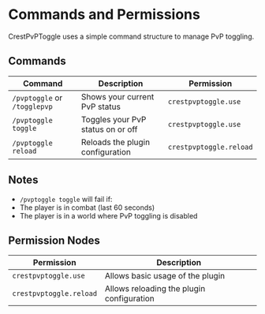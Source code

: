 # Commands and Permissions

CrestPvPToggle uses a simple command structure to manage PvP toggling.

## Commands

| Command | Description | Permission |
|---------|-------------|------------|
| `/pvptoggle` or `/togglepvp` | Shows your current PvP status | `crestpvptoggle.use` |
| `/pvptoggle toggle` | Toggles your PvP status on or off | `crestpvptoggle.use` |
| `/pvptoggle reload` | Reloads the plugin configuration | `crestpvptoggle.reload` |

## Notes

- `/pvptoggle toggle` will fail if:
- The player is in combat (last 60 seconds)
- The player is in a world where PvP toggling is disabled

## Permission Nodes

| Permission | Description |
|------------|-------------|
| `crestpvptoggle.use` | Allows basic usage of the plugin |
| `crestpvptoggle.reload` | Allows reloading the plugin configuration |
